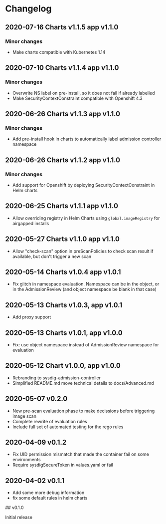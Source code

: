 # Changelog

## 2020-07-16 Charts v1.1.5 app v1.1.0

### Minor changes

- Make charts compatible with Kubernetes 1.14

## 2020-07-10 Charts v1.1.4 app v1.1.0

### Minor changes

- Overwrite NS label on pre-install, so it does not fail if already labelled
- Make SecurityContextConstraint compatible with Openshift 4.3

## 2020-06-26 Charts v1.1.3 app v1.1.0

### Minor changes

- Add pre-install hook in charts to automatically label admission controller namespace

## 2020-06-26 Charts v1.1.2 app v1.1.0

### Minor changes

- Add support for Openshift by deploying SecurityContextConstraint in Helm charts

## 2020-06-25 Charts v1.1.1 app v1.1.0

- Allow overriding registry in Helm Charts using `global.imageRegistry` for airgapped installs

## 2020-05-27 Charts v1.1.0 app v1.1.0

- Allow "check-scan" option in preScanPolicies to check scan result if available, but don't trigger a new scan

## 2020-05-14 Charts v1.0.4 app v1.0.1

- Fix glitch in namespace evaluation. Namespace can be in the object, or in the AdmissionReview (and object namespace be blank in that case)

## 2020-05-13 Charts v1.0.3, app v1.0.1

- Add proxy support

## 2020-05-13 Charts v1.0.1, app v1.0.0

- Fix: use object namespace instead of AdmissionReview namespace for evaluation 

## 2020-05-12 Chart v1.0.0, app v1.0.0

- Rebranding to sysdig-admission-controller
- Simplified README.md move technical details to docs/Advanced.md

## 2020-05-07 v0.2.0 

- New pre-scan evaluation phase to make decissions before triggering image scan
- Complete rewrite of evaluation rules
- Include full set of automated testing for the rego rules

## 2020-04-09 v0.1.2

- Fix UID permission mismatch that made the container fail on some environments
- Require sysdigSecureToken in values.yaml or fail

## 2020-04-02 v0.1.1 

- Add some more debug information
- fix some default rules in helm charts

## v0.1.0

Initial release
